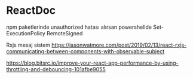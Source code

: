 # ReactDoc

npm paketlerinde unauthorized hatası alırsan powershellde 
Set-ExecutionPolicy RemoteSigned

Rxjs mesaj sistem
https://jasonwatmore.com/post/2019/02/13/react-rxjs-communicating-between-components-with-observable-subject

https://blog.bitsrc.io/improve-your-react-app-performance-by-using-throttling-and-debouncing-101afbe9055
